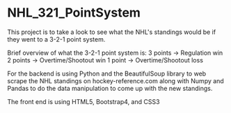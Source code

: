 # NHL_321_PointSystem
This project is to take a look to see what the NHL's standings would be if they went to a 3-2-1 point system.

Brief overview of what the 3-2-1 point system is:
3 points -> Regulation win
2 points -> Overtime/Shootout win
1 point -> Overtime/Shootout loss

For the backend is using Python and the BeautifulSoup library to web scrape the NHL standings on hockey-reference.com along with Numpy and Pandas to do the data manipulation to come up with the new standings.

The front end is using HTML5, Bootstrap4, and CSS3
